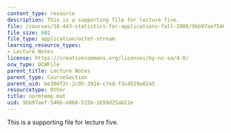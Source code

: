 ```yaml
---
content_type: resource
description: This is a supporting file for lecture five.
file: /courses/18-443-statistics-for-applications-fall-2006/9bb97aef546be868515b1659d25ab21e_normtemp.mat
file_size: 601
file_type: application/octet-stream
learning_resource_types:
- Lecture Notes
license: https://creativecommons.org/licenses/by-nc-sa/4.0/
ocw_type: OCWFile
parent_title: Lecture Notes
parent_type: CourseSection
parent_uid: be304f2c-2c95-3914-c7ed-f3c4529a02a5
resourcetype: Other
title: normtemp.mat
uid: 9bb97aef-546b-e868-515b-1659d25ab21e
---
```

This is a supporting file for lecture five.